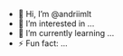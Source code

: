 - 👋 Hi, I’m @andriimlt
- 👀 I’m interested in ...
- 🌱 I’m currently learning ...
- ⚡ Fun fact: ...

<!---
andriimlt/andriimlt is a ✨ special ✨ repository because its `README.md` (this file) appears on your GitHub profile.
You can click the Preview link to take a look at your changes.
--->
